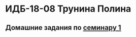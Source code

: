 #  ИДБ-18-08 Трунина Полина

## Домашние задания по [семинару 1](https://github.com/stankin/design-part-1/wiki/sem1/h4)
